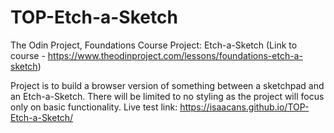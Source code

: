 # TOP-Etch-a-Sketch
The Odin Project, Foundations Course Project: Etch-a-Sketch
(Link to course - https://www.theodinproject.com/lessons/foundations-etch-a-sketch)

Project is to build a browser version of something between a sketchpad and an Etch-a-Sketch.
There will be limited to no styling as the project will focus only on basic functionality.
Live test link: https://isaacans.github.io/TOP-Etch-a-Sketch/
